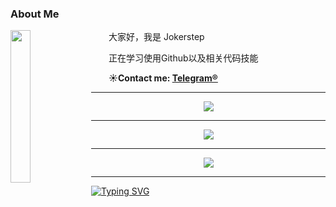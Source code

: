 <td>
<h3 dir="auto"><a id="user-content-about-me" class="anchor" aria-hidden="true" tabindex="-1" href="#about-me"></a>About Me</h3>
<div dir="auto">
<a target="_blank" rel="noopener noreferrer"><img align="left" width="25%" src="https://cdn.jsdelivr.net/gh/Jokerstep/picgo@main/imgs/202311161259310.jpg?raw=true" style="max-width: 100%;"></a>
<p dir="auto">  大家好，我是 Jokerstep </p>
<p dir="auto">  正在学习使用Github以及相关代码技能 </p>
<p dir="auto"><strong>  ☀Contact me: <a href="https://t.me/Jokerstep"> Telegram® </a> </strong>
</p></div>
</td>

---

<div align="center"> <img src="https://metrics.lecoq.io/Jokerstep?template=classic&config.timezone=Asia%2FShanghai"> </div>

---

<div align="center"> <img src="https://github-profile-trophy.vercel.app/?username=Jokerstep" /> </div>

---

<div align="center"> <img src="https://github-readme-streak-stats.herokuapp.com/?user=Jokerstep" /> </div>

---
[![Typing SVG](https://readme-typing-svg.herokuapp.com?font=Fira+Code&size=30&pause=1000&color=F7D417&center=true&vCenter=true&random=true&width=435&lines=Rise+and+shine+%E2%98%80)](https://git.io/typing-svg)



<!--
**Jokerstep/Jokerstep** is a ✨ _special_ ✨ repository because its `README.md` (this file) appears on your GitHub profile.

Here are some ideas to get you started:

- 🔭 I’m currently working on ...
- 🌱 I’m currently learning ...
- 👯 I’m looking to collaborate on ...
- 🤔 I’m looking for help with ...
- 💬 Ask me about ...
- 📫 How to reach me: ...
- 😄 Pronouns: ...
- ⚡ Fun fact: ...
### Hi there 👋
-->
